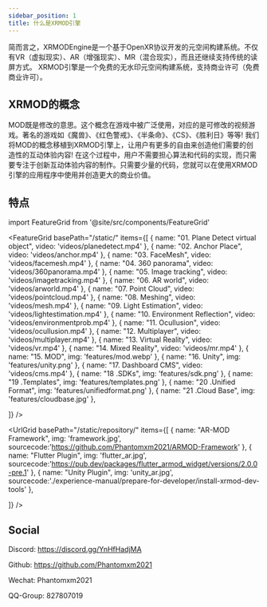 ```yaml
---
sidebar_position: 1
title: 什么是XRMOD引擎
---
```


简而言之，XRMODEngine是一个基于OpenXR协议开发的元空间构建系统。不仅有VR（虚拟现实）、AR（增强现实）、MR（混合现实），而且还继续支持传统的读屏方式。
XRMOD引擎是一个免费的无水印元空间构建系统，支持商业许可（免费商业许可）。

## XRMOD的概念
MOD既是修改的意思。这个概念在游戏中被广泛使用，对应的是可修改的视频游戏。著名的游戏如《魔兽》、《红色警戒》、《半条命》、《CS》、《胜利日》等等!
我们将MOD的概念移植到XRMOD引擎上，让用户有更多的自由来创造他们需要的创造性的互动体验内容! 在这个过程中，用户不需要担心算法和代码的实现，而只需要专注于创新互动体验内容的制作。只需要少量的代码，您就可以在使用XRMOD引擎的应用程序中使用并创造更大的商业价值。


## 特点

import FeatureGrid from '@site/src/components/FeatureGrid'

<FeatureGrid
  basePath="/static/"
  items={[
    { name: "01. Plane Detect virtual object", video: 'videos/planedetect.mp4' },
    { name: "02. Anchor Place", video: 'videos/anchor.mp4'  },
    { name: "03. FaceMesh", video: 'videos/facemesh.mp4'  },
    { name: "04. 360 panorama", video: 'videos/360panorama.mp4'  },
    { name: "05. Image tracking", video: 'videos/imagetracking.mp4'  },
    { name: "06. AR world", video: 'videos/arworld.mp4' },
    { name: "07. Point Cloud", video: 'videos/pointcloud.mp4'  },
    { name: "08. Meshing", video: 'videos/mesh.mp4'  },
    { name: "09. Light Estimation", video: 'videos/lightestimation.mp4'  },
    { name: "10. Environment Reflection", video: 'videos/environmentprob.mp4'  },
    { name: "11. Ocullusion", video: 'videos/ocullusion.mp4'  },
    { name: "12. Multiplayer", video: 'videos/multiplayer.mp4'  },
    { name: "13. Virtual Reality", video: 'videos/vr.mp4'  },
    { name: "14. Mixed Reality", video: 'videos/mr.mp4' },
    { name: "15. MOD", img: 'features/mod.webp'  },
    { name: "16. Unity", img: 'features/unity.png'  },
    { name: "17. Dashboard CMS", video: 'videos/cms.mp4'  },
    { name: "18 .SDKs", img: 'features/sdk.png'  },
    { name: "19 .Templates", img: 'features/templates.png'  },
    { name: "20 .Unified Format", img: 'features/unifiedformat.png'  },
    { name: "21 .Cloud Base", img: 'features/cloudbase.jpg'  },
    
  ]}
/>

<UrlGrid
  basePath="/static/repository/"
  items={[
    { name: "AR-MOD Framework", img: 'framework.jpg', sourcecode:'https://github.com/Phantomxm2021/ARMOD-Framework' },
    { name: "Flutter Plugin", img: 'flutter_ar.jpg', sourcecode:'https://pub.dev/packages/flutter_armod_widget/versions/2.0.0-pre.1' },
    { name: "Unity Plugin", img: 'unity_ar.jpg', sourcecode:'./experience-manual/prepare-for-developer/install-xrmod-dev-tools' },
    
  ]}
/>


## Social

Discord: https://discord.gg/YnHfHadjMA

Github: https://github.com/Phantomxm2021

Wechat: Phantomxm2021

QQ-Group: 827807019